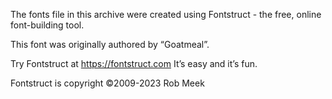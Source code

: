 The fonts file in this archive were created using Fontstruct - the free, online
font-building tool.

This font was originally authored by “Goatmeal”.

Try Fontstruct at https://fontstruct.com
It’s easy and it’s fun.

Fontstruct is copyright ©2009-2023 Rob Meek
